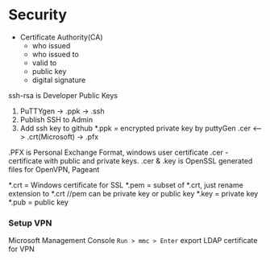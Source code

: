 # Security

- Certificate Authority(CA)
  - who issued
  - who issued to
  - valid to
  - public key
  - digital signature

ssh-rsa is Developer Public Keys
1. PuTTYgen -> .ppk -> .ssh
2. Publish SSH to Admin
3. Add ssh key to github
*.ppk = encrypted private key by puttyGen
.cer <--> .crt(Microsoft) -> .pfx

.PFX is Personal Exchange Format, windows user certificate
.cer - certificate with public and private keys.
.cer & .key is OpenSSL generated files for OpenVPN, Pageant

*.crt = Windows certificate  for SSL
*.pem = subset of *.crt, just rename extension to *.crt
//pem can be private key or public key
*.key = private key
*.pub = public key

### Setup VPN
Microsoft Management Console `Run > mmc > Enter` export LDAP certificate for VPN